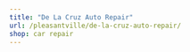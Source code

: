 ```yaml
---
title: "De La Cruz Auto Repair"
url: /pleasantville/de-la-cruz-auto-repair/
shop: car repair
---
```


